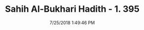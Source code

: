 ---
title        : "Sahih Al-Bukhari Hadith - 1. 395"
date         : 7/25/2018 1:49:46 PM
draft        : false
type         : "hadith"
layout       : "hadith"
BookCode     : "SHB"
VolumeNumber : "1"
HadithNumber : "395"
categories  :  ["Prayer-Praying while not facing the Qibla"]
tags  :  ["Umar (bin Al Khattab)"]
---